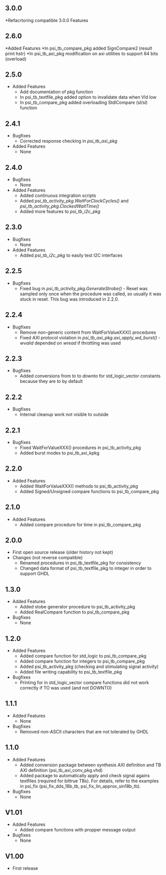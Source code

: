 ## 3.0.0
*Refacrtoring compatible 3.0.0 Features

## 2.6.0
*Added Features
  *In psi_tb_compare_pkg added SignCompare2 (result print hstr)
  *In psi_tb_axi_pkg modification on axi utilities to support 64 bits (overload)

## 2.5.0
* Added Features
  * Add documentation of pkg function
  * In psi_tb_textfile_pkg added option to invalidate data when Vld low
  * In psi_tb_compare_pkg added overloading StdlCompare (sl/sl) function

## 2.4.1

* Bugfixes
  * Corrected response checking in *psi\_tb\_axi\_pkg*
* Added Features
  * None

## 2.4.0

* Bugfixes
  * None
* Added Features
  * Added continuous integration scripts
  * Added *psi\_tb\_activity\_pkg.WaitForClockCycles()* and *psi\_tb\_activity\_pkg.ClockedWaitTime()*
  * Added more features to *psi\_tb\_i2c\_pkg*

## 2.3.0

* Bugfixes
  * None
* Added Features
  * Added *psi\_tb\_i2c\_pkg* to easily test I2C interfaces

## 2.2.5

* Bugfixes
  * Fixed bug in *psi\_tb\_activity\_pkg.GenerateStrobe()* - Reset was sampled only once when the procedure was called, so usually it was stuck in reset. This bug was introduced in 2.2.0.

## 2.2.4

* Bugfixes
  * Remove non-generic content from WaitForValueXXX() procedures
  * Fixed AXI protocol violation in *psi\_tb\_axi\_pkg.axi\_apply\_wd\_burst()* - *wvalid* depended on *wread* if throttling was used

## 2.2.3

* Bugfixes
  * Added conversions from *to* to *downto* for std\_logic\_vector constants because they are *to* by default

## 2.2.2

* Bugfixes
  * Internal cleanup work not visible to outside

## 2.2.1

* Bugfixes
  * Fixed WaitForValueXXX() procedures in psi\_tb\_activity\_pkg
  * Added burst modes to psi\_tb\_axi\_kpkg

## 2.2.0

* Added Features
  * Added WaitForValueXXX() methods to psi\_tb\_activity\_pkg
  * Added Signed/Unsigned compare functions to psi\_tb\_compare\_pkg

## 2.1.0

* Added Features
  * Added compare procedure for time in psi\_tb\_compare\_pkg

## 2.0.0

* First open source release (older history not kept)
* Changes (not reverse compatible)
  * Renamed procedures in psi\_tb\_textfile\_pkg for consistency
  * Changed data format of psi\_tb\_textfile\_pkg to integer in order to support GHDL

## 1.3.0

* Added Features
  * Added stobe generator procedure to psi\_tb\_activity\_pkg
  * Added RealCompare function to psi\_tb\_compare\_pkg
* Bugfixes
  * None

## 1.2.0

* Added Features
  * Added compare function for std\_logic to psi\_tb\_compare\_pkg
  * Added compare function for integers to psi\_tb\_compare\_pkg
  * Added psi\_tb\_activity\_pkg (checking and stimulating signal activity)
  * Added file writing capability to psi\_tb\_textfile\_pkg
* Bugfixes
  * Printing for in std\_logic\_vector compare functions did not work correctly if TO was used (and not DOWNTO)

## 1.1.1

* Added Features
  * None
* Bugfixes
  * Removed non-ASCII characters that are not tolerated by GHDL

## 1.1.0

* Added Features
  * Added conversion package between synthesis AXI definition and TB AXI definition (psi\_tb\_axi\_conv\_pkg.vhd)
  * Added package to automatically apply and check signal agains textfiles (required for bittrue TBs). For details, refer to the examples in psi\_fix (psi\_fix\_dds\_18b\_tb, psi\_fix\_lin\_approx\_sin18b\_tb).
* Bugfixes
  * None

## V1.01

* Added Features
  * Added compare functions with propper message output
* Bugfixes
  * None

## V1.00
* First release
